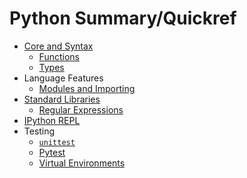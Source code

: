 Python Summary/Quickref
=======================

* [Core and Syntax](language.md)
  * [Functions](functions.md)
  * [Types](types.md)
* Language Features
  * [Modules and Importing](import.md)
* [Standard Libraries](stdlib.md)
  * [Regular Expressions](regexp.md)
* [IPython REPL](ipython.md)
* Testing
  * [`unittest`](unittest.md)
  * [Pytest](pytest.md)
  * [Virtual Environments](virtualenv.md)
